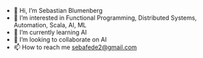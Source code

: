 - 👋 Hi, I’m Sebastian Blumenberg
- 👀 I’m interested in Functional Programming, Distributed Systems, Automation, Scala, AI, ML
- 🌱 I’m currently learning AI
- 💞️ I’m looking to collaborate on AI
- 📫 How to reach me sebafede2@gmail.com

